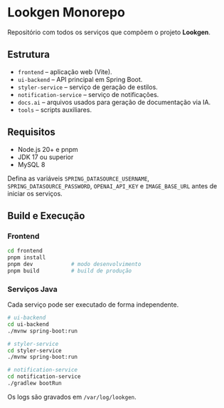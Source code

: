 # Lookgen Monorepo

Repositório com todos os serviços que compõem o projeto **Lookgen**.

## Estrutura

- `frontend` – aplicação web (Vite).
- `ui-backend` – API principal em Spring Boot.
- `styler-service` – serviço de geração de estilos.
- `notification-service` – serviço de notificações.
- `docs.ai` – arquivos usados para geração de documentação via IA.
- `tools` – scripts auxiliares.

## Requisitos

- Node.js 20+ e pnpm
- JDK 17 ou superior
- MySQL 8

Defina as variáveis `SPRING_DATASOURCE_USERNAME`, `SPRING_DATASOURCE_PASSWORD`, `OPENAI_API_KEY` e `IMAGE_BASE_URL` antes de iniciar os serviços.

## Build e Execução

### Frontend

```bash
cd frontend
pnpm install
pnpm dev            # modo desenvolvimento
pnpm build          # build de produção
```

### Serviços Java

Cada serviço pode ser executado de forma independente.

```bash
# ui-backend
cd ui-backend
./mvnw spring-boot:run
```

```bash
# styler-service
cd styler-service
./mvnw spring-boot:run
```

```bash
# notification-service
cd notification-service
./gradlew bootRun
```

Os logs são gravados em `/var/log/lookgen`.
